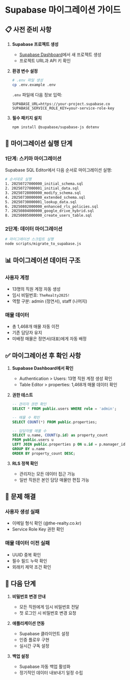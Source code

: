 # Supabase 마이그레이션 가이드

## 📋 사전 준비 사항

1. **Supabase 프로젝트 생성**
   - [Supabase Dashboard](https://app.supabase.com)에서 새 프로젝트 생성
   - 프로젝트 URL과 API 키 확인

2. **환경 변수 설정**
   ```bash
   # .env 파일 생성
   cp .env.example .env
   ```
   
   `.env` 파일에 다음 정보 입력:
   ```
   SUPABASE_URL=https://your-project.supabase.co
   SUPABASE_SERVICE_ROLE_KEY=your-service-role-key
   ```

3. **필수 패키지 설치**
   ```bash
   npm install @supabase/supabase-js dotenv
   ```

## 🚀 마이그레이션 실행 단계

### 1단계: 스키마 마이그레이션

Supabase SQL Editor에서 다음 순서로 마이그레이션 실행:

```bash
# 순서대로 실행
1. 20250727000000_initial_schema.sql
2. 20250727000001_initial_data.sql
3. 20250728000000_modify_schema.sql
4. 20250730000000_extended_schema.sql
5. 20250730000001_lookup_data.sql
6. 20250802000000_enhanced_rls_policies.sql
7. 20250804000000_google_drive_hybrid.sql
8. 20250805000000_create_users_table.sql
```

### 2단계: 데이터 마이그레이션

```bash
# 마이그레이션 스크립트 실행
node scripts/migrate_to_supabase.js
```

## 📊 마이그레이션 데이터 구조

### 사용자 계정
- 13명의 직원 계정 자동 생성
- 임시 비밀번호: `TheRealty2025!`
- 역할 구분: admin (정연서), staff (나머지)

### 매물 데이터
- 총 1,468개 매물 자동 이전
- 기존 담당자 유지
- 미배정 매물은 정연서(대표)에게 자동 배정

## ✅ 마이그레이션 후 확인 사항

1. **Supabase Dashboard에서 확인**
   - Authentication > Users: 13명 직원 계정 생성 확인
   - Table Editor > properties: 1,468개 매물 데이터 확인

2. **권한 테스트**
   ```sql
   -- 관리자 권한 확인
   SELECT * FROM public.users WHERE role = 'admin';
   
   -- 매물 수 확인
   SELECT COUNT(*) FROM public.properties;
   
   -- 담당자별 매물 수
   SELECT u.name, COUNT(p.id) as property_count
   FROM public.users u
   LEFT JOIN public.properties p ON u.id = p.manager_id
   GROUP BY u.name
   ORDER BY property_count DESC;
   ```

3. **RLS 정책 확인**
   - 관리자는 모든 데이터 접근 가능
   - 일반 직원은 본인 담당 매물만 편집 가능

## 🔧 문제 해결

### 사용자 생성 실패
- 이메일 형식 확인 (@the-realty.co.kr)
- Service Role Key 권한 확인

### 매물 데이터 이전 실패
- UUID 중복 확인
- 필수 필드 누락 확인
- 외래키 제약 조건 확인

## 📝 다음 단계

1. **비밀번호 변경 안내**
   - 모든 직원에게 임시 비밀번호 전달
   - 첫 로그인 시 비밀번호 변경 요청

2. **애플리케이션 연동**
   - Supabase 클라이언트 설정
   - 인증 플로우 구현
   - 실시간 구독 설정

3. **백업 설정**
   - Supabase 자동 백업 활성화
   - 정기적인 데이터 내보내기 일정 수립
